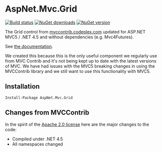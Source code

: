 AspNet.Mvc.Grid
===============

[![Build status](https://ci.appveyor.com/api/projects/status/y0p8apolcrgf1jmb?svg=true)](https://ci.appveyor.com/project/MRCollective/aspnet-mvc-grid)
[![NuGet downloads](https://img.shields.io/nuget/dt/AspNet.Mvc.Grid.svg)](https://www.nuget.org/packages/AspNet.Mvc.Grid) 
[![NuGet version](https://img.shields.io/nuget/vpre/AspNet.Mvc.Grid.svg)](https://www.nuget.org/packages/AspNet.Mvc.Grid)

The Grid control from [mvccontrib.codeplex.com](https://mvccontrib.codeplex.com) updated for ASP.NET MVC5 / .NET 4.5 and without dependencies (e.g. Mvc4Futures).

See [the documentation](https://mvccontrib.codeplex.com/wikipage?title=Grid&referringTitle=Documentation).

We created this because this is the only useful component we regularly use from MVC Contrib and it's not being kept up to date with the latest versions of MVC. We have had issues with the MVC5 breaking changes in using the MVCContrib library and we still want to use this functionality with MVC5.

Installation
------------

    Install-Package AspNet.Mvc.Grid

Changes from MVCContrib
-----------------------

In the spirit of the [Apache 2.0 license](https://tldrlegal.com/license/apache-license-2.0-%28apache-2.0%29) here are the major changes to the code:
* Compiled under .NET 4.5
* All namespaces changed

